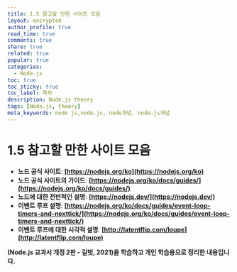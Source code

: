 ```yaml
---
title: 1.5 참고할 만한 사이트 모음
layout: encrypted
author_profile: true
read_time: true
comments: true
share: true
related: true
popular: true
categories:
  - Node.js
toc: true
toc_sticky: true
toc_label: 목차
description: Node.js theory
tags: [Node.js, theory]
meta_keywords: node js,node.js, node개념, node.js개념
---
```


# 1.5 참고할 만한 사이트 모음

- **노드 공식 사이트**: **[https://nodejs.org/ko](https://nodejs.org/ko)**
- **노드 공식 사이트의 가이드**: **[https://nodejs.org/ko/docs/guides/](https://nodejs.org/ko/docs/guides/)**
- **노드에 대한 전반적인 설명**: **[https://nodejs.dev/](https://nodejs.dev/)**
- **이벤트 루프 설명**: **[https://nodejs.org/ko/docs/guides/event-loop-timers-and-nexttick/](https://nodejs.org/ko/docs/guides/event-loop-timers-and-nexttick/)**
- **이벤트 루프에 대한 시각적 설명**: **[http://latentflip.com/loupe](http://latentflip.com/loupe)**

**(Node.js 교과서 개정 2판 - 길벗, 2021)을 학습하고 개인 학습용으로 정리한 내용입니다.**

